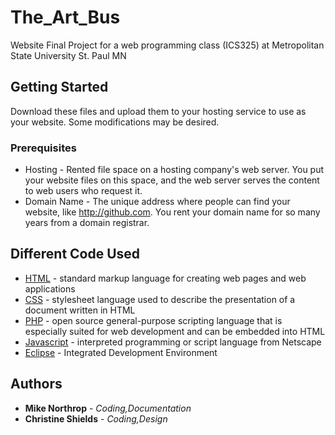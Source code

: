 # The_Art_Bus
Website Final Project for a web programming class (ICS325) at Metropolitan State University St. Paul MN 

## Getting Started
Download these files and upload them to your hosting service to use as your website. Some modifications may be desired. 

### Prerequisites
* Hosting - Rented file space on a hosting company's web server. You put your website files on this space, and the web server serves the content to web users who request it.
* Domain Name - The unique address where people can find your website, like http://github.com. You rent your domain name for so many years from a domain registrar.

## Different Code Used
* [HTML](https://html.com/) - standard markup language for creating web pages and web applications
* [CSS](https://www.w3.org/Style/CSS/Overview.en.html) -  stylesheet language used to describe the presentation of a document written in HTML
* [PHP](http://php.net/) - open source general-purpose scripting language that is especially suited for web development and can be embedded into HTML
* [Javascript](https://developer.mozilla.org/en-US/docs/Web/JavaScript) - interpreted programming or script language from Netscape
* [Eclipse](https://www.eclipse.org/ide/) - Integrated Development Environment

## Authors
* **Mike Northrop** - *Coding,Documentation*
* **Christine Shields** - *Coding,Design*
